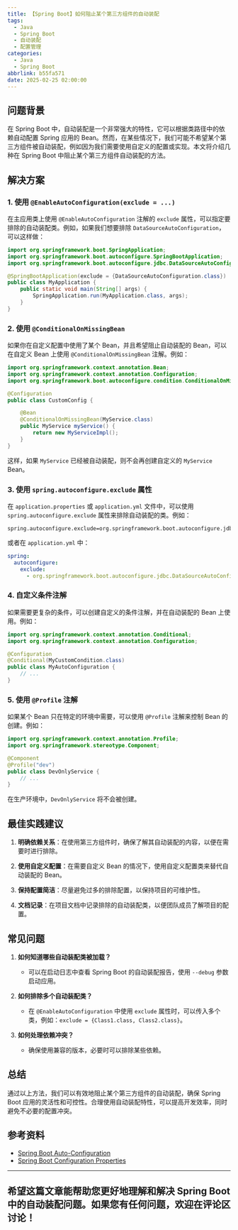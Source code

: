 ```yaml
---
title: 【Spring Boot】如何阻止某个第三方组件的自动装配
tags:
  - Java
  - Spring Boot
  - 自动装配
  - 配置管理
categories:
  - Java
  - Spring Boot
abbrlink: b55fa571
date: 2025-02-25 02:00:00
---
```


## 问题背景

在 Spring Boot 中，自动装配是一个非常强大的特性，它可以根据类路径中的依赖自动配置 Spring 应用的 Bean。然而，在某些情况下，我们可能不希望某个第三方组件被自动装配，例如因为我们需要使用自定义的配置或实现。本文将介绍几种在 Spring Boot 中阻止某个第三方组件自动装配的方法。

## 解决方案

### 1. 使用 `@EnableAutoConfiguration(exclude = ...)`

在主应用类上使用 `@EnableAutoConfiguration` 注解的 `exclude` 属性，可以指定要排除的自动装配类。例如，如果我们想要排除 `DataSourceAutoConfiguration`，可以这样做：

```java
import org.springframework.boot.SpringApplication;
import org.springframework.boot.autoconfigure.SpringBootApplication;
import org.springframework.boot.autoconfigure.jdbc.DataSourceAutoConfiguration;

@SpringBootApplication(exclude = {DataSourceAutoConfiguration.class})
public class MyApplication {
    public static void main(String[] args) {
        SpringApplication.run(MyApplication.class, args);
    }
}
```

### 2. 使用 `@ConditionalOnMissingBean`

如果你在自定义配置中使用了某个 Bean，并且希望阻止自动装配的 Bean，可以在自定义 Bean 上使用 `@ConditionalOnMissingBean` 注解。例如：

```java
import org.springframework.context.annotation.Bean;
import org.springframework.context.annotation.Configuration;
import org.springframework.boot.autoconfigure.condition.ConditionalOnMissingBean;

@Configuration
public class CustomConfig {

    @Bean
    @ConditionalOnMissingBean(MyService.class)
    public MyService myService() {
        return new MyServiceImpl();
    }
}
```

这样，如果 `MyService` 已经被自动装配，则不会再创建自定义的 `MyService` Bean。

### 3. 使用 `spring.autoconfigure.exclude` 属性

在 `application.properties` 或 `application.yml` 文件中，可以使用 `spring.autoconfigure.exclude` 属性来排除自动装配的类。例如：

```properties
spring.autoconfigure.exclude=org.springframework.boot.autoconfigure.jdbc.DataSourceAutoConfiguration
```

或者在 `application.yml` 中：

```yaml
spring:
  autoconfigure:
    exclude: 
      - org.springframework.boot.autoconfigure.jdbc.DataSourceAutoConfiguration
```

### 4. 自定义条件注解

如果需要更复杂的条件，可以创建自定义的条件注解，并在自动装配的 Bean 上使用。例如：

```java
import org.springframework.context.annotation.Conditional;
import org.springframework.context.annotation.Configuration;

@Configuration
@Conditional(MyCustomCondition.class)
public class MyAutoConfiguration {
    // ...
}
```

### 5. 使用 `@Profile` 注解

如果某个 Bean 只在特定的环境中需要，可以使用 `@Profile` 注解来控制 Bean 的创建。例如：

```java
import org.springframework.context.annotation.Profile;
import org.springframework.stereotype.Component;

@Component
@Profile("dev")
public class DevOnlyService {
    // ...
}
```

在生产环境中，`DevOnlyService` 将不会被创建。

## 最佳实践建议

1. **明确依赖关系**：在使用第三方组件时，确保了解其自动装配的内容，以便在需要时进行排除。

2. **使用自定义配置**：在需要自定义 Bean 的情况下，使用自定义配置类来替代自动装配的 Bean。

3. **保持配置简洁**：尽量避免过多的排除配置，以保持项目的可维护性。

4. **文档记录**：在项目文档中记录排除的自动装配类，以便团队成员了解项目的配置。

## 常见问题

1. **如何知道哪些自动装配类被加载？**
   - 可以在启动日志中查看 Spring Boot 的自动装配报告，使用 `--debug` 参数启动应用。

2. **如何排除多个自动装配类？**
   - 在 `@EnableAutoConfiguration` 中使用 `exclude` 属性时，可以传入多个类，例如：`exclude = {Class1.class, Class2.class}`。

3. **如何处理依赖冲突？**
   - 确保使用兼容的版本，必要时可以排除某些依赖。

## 总结

通过以上方法，我们可以有效地阻止某个第三方组件的自动装配，确保 Spring Boot 应用的灵活性和可控性。合理使用自动装配特性，可以提高开发效率，同时避免不必要的配置冲突。

## 参考资料

- [Spring Boot Auto-Configuration](https://docs.spring.io/spring-boot/docs/current/reference/html/using.html#using.auto-configuration)
- [Spring Boot Configuration Properties](https://docs.spring.io/spring-boot/docs/current/reference/html/application-properties.html)

---

希望这篇文章能帮助您更好地理解和解决 Spring Boot 中的自动装配问题。如果您有任何问题，欢迎在评论区讨论！
--- 
 